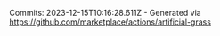 Commits: 2023-12-15T10:16:28.611Z - Generated via https://github.com/marketplace/actions/artificial-grass
<br>
